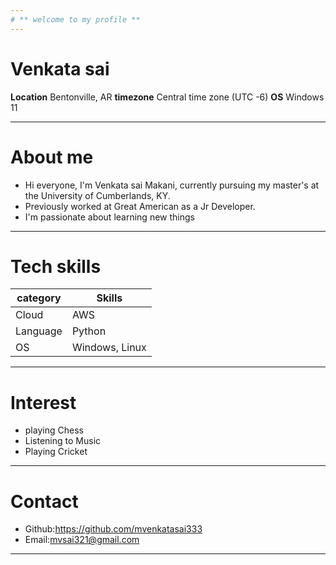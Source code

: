 ```yaml
---
# ** welcome to my profile **
---
```

# Venkata sai 

 **Location** Bentonville, AR
 **timezone** Central time zone (UTC -6)
 **OS** Windows 11

 ---
# About me 
- Hi everyone, I'm Venkata sai Makani, currently pursuing my master's at the University of Cumberlands, KY.
- Previously worked at Great American as a Jr Developer.
- I'm passionate about learning new things 

---

# Tech skills

|category |Skills        |
|---------|--------------|
|Cloud    |  AWS         |
|Language |Python        |
|OS       |Windows, Linux|

---

# Interest 
 - playing Chess 
 - Listening to Music 
 - Playing Cricket 

 ---
 
# Contact 
- Github:https://github.com/mvenkatasai333
- Email:mvsai321@gmail.com

---





